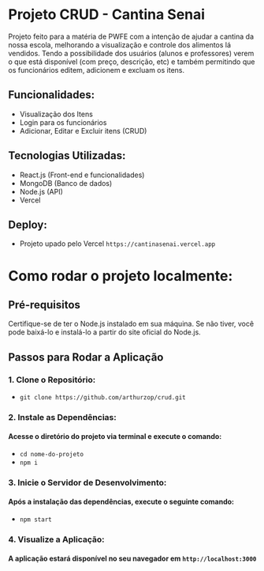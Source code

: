 # Projeto CRUD - Cantina Senai

Projeto feito para a matéria de PWFE com a intenção de ajudar a cantina da nossa escola, melhorando a visualização e controle dos alimentos lá vendidos. 
Tendo a possibilidade dos usuários (alunos e professores) verem o que está disponível (com preço, descrição, etc) e também permitindo que os funcionários editem, adicionem e excluam os itens.

## Funcionalidades:
- Visualização dos Itens
- Login para os funcionários
- Adicionar, Editar e Excluir itens (CRUD)

## Tecnologias Utilizadas:
- React.js (Front-end e funcionalidades)
- MongoDB (Banco de dados)
- Node.js (API)
- Vercel

## Deploy:
- Projeto upado pelo Vercel
  `https://cantinasenai.vercel.app`

  

# Como rodar o projeto localmente:

## Pré-requisitos
Certifique-se de ter o Node.js instalado em sua máquina. Se não tiver, você pode baixá-lo e instalá-lo a partir do site oficial do Node.js.

## Passos para Rodar a Aplicação
### 1. Clone o Repositório:

 - `git clone https://github.com/arthurzop/crud.git`


### 2. Instale as Dependências:

 #### Acesse o diretório do projeto via terminal e execute o comando:

  - `cd nome-do-projeto`
  - `npm i`


### 3. Inicie o Servidor de Desenvolvimento:
#### Após a instalação das dependências, execute o seguinte comando:

  - `npm start`


### 4. Visualize a Aplicação:
#### A aplicação estará disponível no seu navegador em `http://localhost:3000`

